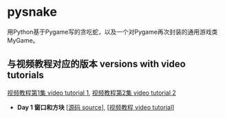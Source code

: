 # pysnake

用Python基于Pygame写的贪吃蛇，以及一个对Pygame再次封装的通用游戏类MyGame。

## 与视频教程对应的版本 versions with video tutorials

[视频教程第1集 video tutorial 1](http://v.youku.com/v_show/id_XMTYzMzg5MzQ0NA==.html),
[视频教程第2集 video tutorial 2](http://v.youku.com/v_show/id_XMTYzNTU0ODA5Mg==.html)

- **Day 1 窗口和方块**
[[源码 source](https://github.com/archtaurus/pysnake/tree/day1)],
[[视频教程 video tutorial](http://v.youku.com/v_show/id_XMTYzNzQ5MTgxNg==.html)]